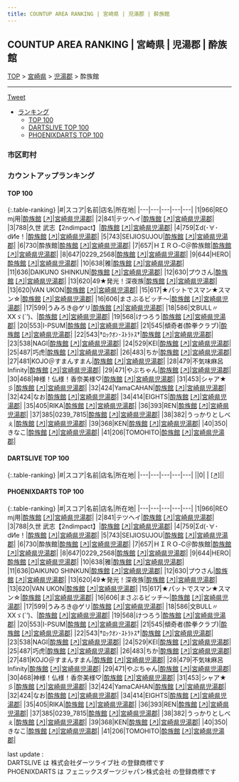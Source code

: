 ```yaml
---
title: COUNTUP AREA RANKING | 宮崎県 | 児湯郡 | 酔族館
---
```

## COUNTUP AREA RANKING | 宮崎県 | 児湯郡 | 酔族館

[TOP](/darts/rank/) > [宮崎県](/darts/rank/宮崎県/) > [児湯郡](/darts/rank/宮崎県/児湯郡/) > 酔族館

___

<a href="https://twitter.com/share?ref_src=twsrc%5Etfw" data-text="COUNTUP AREA RANKING | 宮崎県児湯郡酔族館" class="twitter-share-button" data-hashtags="DARTSLIVE,PHOENIXDARTS,darts,ダーツ" data-show-count="false">Tweet</a>

* [ランキング](#カウントアップランキング)
    * [TOP 100](#top-100)
    * [DARTSLIVE TOP 100](#dartslive-top-100)
    * [PHOENIXDARTS TOP 100](#phoenixdarts-top-100)

### 市区町村

<ul>

</ul>

### カウントアップランキング

#### TOP 100



{:.table-ranking}
|#|スコア|名前|店名|所在地|
|---|---|---|---|---|
|1|966|<span class="rank-name-pd">REO mj用</span>|<a href="/darts/rank/shops/8392.html">酔族館</a> <a href="https://vs.phoenixdarts.com/jp/shop/shopDetailInfo/s_8392?s_seq=8392">[↗]</a>|<a href="/darts/rank/宮崎県/児湯郡">宮崎県児湯郡</a>|
|2|841|<span class="rank-name-pd">テツヘイ</span>|<a href="/darts/rank/shops/8392.html">酔族館</a> <a href="https://vs.phoenixdarts.com/jp/shop/shopDetailInfo/s_8392?s_seq=8392">[↗]</a>|<a href="/darts/rank/宮崎県/児湯郡">宮崎県児湯郡</a>|
|3|788|<span class="rank-name-pd">久世 武志【2ndimpact】</span>|<a href="/darts/rank/shops/8392.html">酔族館</a> <a href="https://vs.phoenixdarts.com/jp/shop/shopDetailInfo/s_8392?s_seq=8392">[↗]</a>|<a href="/darts/rank/宮崎県/児湯郡">宮崎県児湯郡</a>|
|4|759|<span class="rank-name-pd">Σd(･∀･dИе！</span>|<a href="/darts/rank/shops/8392.html">酔族館</a> <a href="https://vs.phoenixdarts.com/jp/shop/shopDetailInfo/s_8392?s_seq=8392">[↗]</a>|<a href="/darts/rank/宮崎県/児湯郡">宮崎県児湯郡</a>|
|5|743|<span class="rank-name-pd">SEIJIOSUJOU</span>|<a href="/darts/rank/shops/8392.html">酔族館</a> <a href="https://vs.phoenixdarts.com/jp/shop/shopDetailInfo/s_8392?s_seq=8392">[↗]</a>|<a href="/darts/rank/宮崎県/児湯郡">宮崎県児湯郡</a>|
|6|730|<span class="rank-name-pd">酔族館</span>|<a href="/darts/rank/shops/8392.html">酔族館</a> <a href="https://vs.phoenixdarts.com/jp/shop/shopDetailInfo/s_8392?s_seq=8392">[↗]</a>|<a href="/darts/rank/宮崎県/児湯郡">宮崎県児湯郡</a>|
|7|657|<span class="rank-name-pd">ＨＩＲＯ-С＠酔族館</span>|<a href="/darts/rank/shops/8392.html">酔族館</a> <a href="https://vs.phoenixdarts.com/jp/shop/shopDetailInfo/s_8392?s_seq=8392">[↗]</a>|<a href="/darts/rank/宮崎県/児湯郡">宮崎県児湯郡</a>|
|8|647|<span class="rank-name-pd">0229_2568</span>|<a href="/darts/rank/shops/8392.html">酔族館</a> <a href="https://vs.phoenixdarts.com/jp/shop/shopDetailInfo/s_8392?s_seq=8392">[↗]</a>|<a href="/darts/rank/宮崎県/児湯郡">宮崎県児湯郡</a>|
|9|644|<span class="rank-name-pd">HERO</span>|<a href="/darts/rank/shops/8392.html">酔族館</a> <a href="https://vs.phoenixdarts.com/jp/shop/shopDetailInfo/s_8392?s_seq=8392">[↗]</a>|<a href="/darts/rank/宮崎県/児湯郡">宮崎県児湯郡</a>|
|10|638|<span class="rank-name-pd">雅</span>|<a href="/darts/rank/shops/8392.html">酔族館</a> <a href="https://vs.phoenixdarts.com/jp/shop/shopDetailInfo/s_8392?s_seq=8392">[↗]</a>|<a href="/darts/rank/宮崎県/児湯郡">宮崎県児湯郡</a>|
|11|636|<span class="rank-name-pd">DAIKUNO SHINKUN</span>|<a href="/darts/rank/shops/8392.html">酔族館</a> <a href="https://vs.phoenixdarts.com/jp/shop/shopDetailInfo/s_8392?s_seq=8392">[↗]</a>|<a href="/darts/rank/宮崎県/児湯郡">宮崎県児湯郡</a>|
|12|630|<span class="rank-name-pd">プウさん</span>|<a href="/darts/rank/shops/8392.html">酔族館</a> <a href="https://vs.phoenixdarts.com/jp/shop/shopDetailInfo/s_8392?s_seq=8392">[↗]</a>|<a href="/darts/rank/宮崎県/児湯郡">宮崎県児湯郡</a>|
|13|620|<span class="rank-name-pd">49★発光！深夜族</span>|<a href="/darts/rank/shops/8392.html">酔族館</a> <a href="https://vs.phoenixdarts.com/jp/shop/shopDetailInfo/s_8392?s_seq=8392">[↗]</a>|<a href="/darts/rank/宮崎県/児湯郡">宮崎県児湯郡</a>|
|13|620|<span class="rank-name-pd">VAN UKON</span>|<a href="/darts/rank/shops/8392.html">酔族館</a> <a href="https://vs.phoenixdarts.com/jp/shop/shopDetailInfo/s_8392?s_seq=8392">[↗]</a>|<a href="/darts/rank/宮崎県/児湯郡">宮崎県児湯郡</a>|
|15|617|<span class="rank-name-pd">★パットでスマン★スマン☆</span>|<a href="/darts/rank/shops/8392.html">酔族館</a> <a href="https://vs.phoenixdarts.com/jp/shop/shopDetailInfo/s_8392?s_seq=8392">[↗]</a>|<a href="/darts/rank/宮崎県/児湯郡">宮崎県児湯郡</a>|
|16|606|<span class="rank-name-pd">まさぶるビッチ～</span>|<a href="/darts/rank/shops/8392.html">酔族館</a> <a href="https://vs.phoenixdarts.com/jp/shop/shopDetailInfo/s_8392?s_seq=8392">[↗]</a>|<a href="/darts/rank/宮崎県/児湯郡">宮崎県児湯郡</a>|
|17|599|<span class="rank-name-pd">うみろき@ゲリ</span>|<a href="/darts/rank/shops/8392.html">酔族館</a> <a href="https://vs.phoenixdarts.com/jp/shop/shopDetailInfo/s_8392?s_seq=8392">[↗]</a>|<a href="/darts/rank/宮崎県/児湯郡">宮崎県児湯郡</a>|
|18|586|<span class="rank-name-pd">文BULL〃XXゞ(`’)、</span>|<a href="/darts/rank/shops/8392.html">酔族館</a> <a href="https://vs.phoenixdarts.com/jp/shop/shopDetailInfo/s_8392?s_seq=8392">[↗]</a>|<a href="/darts/rank/宮崎県/児湯郡">宮崎県児湯郡</a>|
|19|568|<span class="rank-name-pd">けつろう</span>|<a href="/darts/rank/shops/8392.html">酔族館</a> <a href="https://vs.phoenixdarts.com/jp/shop/shopDetailInfo/s_8392?s_seq=8392">[↗]</a>|<a href="/darts/rank/宮崎県/児湯郡">宮崎県児湯郡</a>|
|20|553|<span class="rank-name-pd">I-PSUM</span>|<a href="/darts/rank/shops/8392.html">酔族館</a> <a href="https://vs.phoenixdarts.com/jp/shop/shopDetailInfo/s_8392?s_seq=8392">[↗]</a>|<a href="/darts/rank/宮崎県/児湯郡">宮崎県児湯郡</a>|
|21|545|<span class="rank-name-pd">傾奇者(酔拳クラブ)</span>|<a href="/darts/rank/shops/8392.html">酔族館</a> <a href="https://vs.phoenixdarts.com/jp/shop/shopDetailInfo/s_8392?s_seq=8392">[↗]</a>|<a href="/darts/rank/宮崎県/児湯郡">宮崎県児湯郡</a>|
|22|543|<span class="rank-name-pd">†ﾛｯｸｵﾝ･ｽﾄﾗﾄｽ†</span>|<a href="/darts/rank/shops/8392.html">酔族館</a> <a href="https://vs.phoenixdarts.com/jp/shop/shopDetailInfo/s_8392?s_seq=8392">[↗]</a>|<a href="/darts/rank/宮崎県/児湯郡">宮崎県児湯郡</a>|
|23|538|<span class="rank-name-pd">NAGI</span>|<a href="/darts/rank/shops/8392.html">酔族館</a> <a href="https://vs.phoenixdarts.com/jp/shop/shopDetailInfo/s_8392?s_seq=8392">[↗]</a>|<a href="/darts/rank/宮崎県/児湯郡">宮崎県児湯郡</a>|
|24|529|<span class="rank-name-pd">KEI</span>|<a href="/darts/rank/shops/8392.html">酔族館</a> <a href="https://vs.phoenixdarts.com/jp/shop/shopDetailInfo/s_8392?s_seq=8392">[↗]</a>|<a href="/darts/rank/宮崎県/児湯郡">宮崎県児湯郡</a>|
|25|487|<span class="rank-name-pd">巧虎</span>|<a href="/darts/rank/shops/8392.html">酔族館</a> <a href="https://vs.phoenixdarts.com/jp/shop/shopDetailInfo/s_8392?s_seq=8392">[↗]</a>|<a href="/darts/rank/宮崎県/児湯郡">宮崎県児湯郡</a>|
|26|483|<span class="rank-name-pd">ちか</span>|<a href="/darts/rank/shops/8392.html">酔族館</a> <a href="https://vs.phoenixdarts.com/jp/shop/shopDetailInfo/s_8392?s_seq=8392">[↗]</a>|<a href="/darts/rank/宮崎県/児湯郡">宮崎県児湯郡</a>|
|27|481|<span class="rank-name-pd">KOJO＠すまんすまん</span>|<a href="/darts/rank/shops/8392.html">酔族館</a> <a href="https://vs.phoenixdarts.com/jp/shop/shopDetailInfo/s_8392?s_seq=8392">[↗]</a>|<a href="/darts/rank/宮崎県/児湯郡">宮崎県児湯郡</a>|
|28|479|<span class="rank-name-pd">不気味麻呂Infinity</span>|<a href="/darts/rank/shops/8392.html">酔族館</a> <a href="https://vs.phoenixdarts.com/jp/shop/shopDetailInfo/s_8392?s_seq=8392">[↗]</a>|<a href="/darts/rank/宮崎県/児湯郡">宮崎県児湯郡</a>|
|29|471|<span class="rank-name-pd">やぶちゃん</span>|<a href="/darts/rank/shops/8392.html">酔族館</a> <a href="https://vs.phoenixdarts.com/jp/shop/shopDetailInfo/s_8392?s_seq=8392">[↗]</a>|<a href="/darts/rank/宮崎県/児湯郡">宮崎県児湯郡</a>|
|30|468|<span class="rank-name-pd">神様！仏様！香奈美様♡</span>|<a href="/darts/rank/shops/8392.html">酔族館</a> <a href="https://vs.phoenixdarts.com/jp/shop/shopDetailInfo/s_8392?s_seq=8392">[↗]</a>|<a href="/darts/rank/宮崎県/児湯郡">宮崎県児湯郡</a>|
|31|453|<span class="rank-name-pd">シャア★彡</span>|<a href="/darts/rank/shops/8392.html">酔族館</a> <a href="https://vs.phoenixdarts.com/jp/shop/shopDetailInfo/s_8392?s_seq=8392">[↗]</a>|<a href="/darts/rank/宮崎県/児湯郡">宮崎県児湯郡</a>|
|32|424|<span class="rank-name-pd">YamaCAHAN</span>|<a href="/darts/rank/shops/8392.html">酔族館</a> <a href="https://vs.phoenixdarts.com/jp/shop/shopDetailInfo/s_8392?s_seq=8392">[↗]</a>|<a href="/darts/rank/宮崎県/児湯郡">宮崎県児湯郡</a>|
|32|424|<span class="rank-name-pd">なお</span>|<a href="/darts/rank/shops/8392.html">酔族館</a> <a href="https://vs.phoenixdarts.com/jp/shop/shopDetailInfo/s_8392?s_seq=8392">[↗]</a>|<a href="/darts/rank/宮崎県/児湯郡">宮崎県児湯郡</a>|
|34|414|<span class="rank-name-pd">EIGHTS</span>|<a href="/darts/rank/shops/8392.html">酔族館</a> <a href="https://vs.phoenixdarts.com/jp/shop/shopDetailInfo/s_8392?s_seq=8392">[↗]</a>|<a href="/darts/rank/宮崎県/児湯郡">宮崎県児湯郡</a>|
|35|405|<span class="rank-name-pd">RIKA</span>|<a href="/darts/rank/shops/8392.html">酔族館</a> <a href="https://vs.phoenixdarts.com/jp/shop/shopDetailInfo/s_8392?s_seq=8392">[↗]</a>|<a href="/darts/rank/宮崎県/児湯郡">宮崎県児湯郡</a>|
|36|393|<span class="rank-name-pd">REN</span>|<a href="/darts/rank/shops/8392.html">酔族館</a> <a href="https://vs.phoenixdarts.com/jp/shop/shopDetailInfo/s_8392?s_seq=8392">[↗]</a>|<a href="/darts/rank/宮崎県/児湯郡">宮崎県児湯郡</a>|
|37|385|<span class="rank-name-pd">0239_7815</span>|<a href="/darts/rank/shops/8392.html">酔族館</a> <a href="https://vs.phoenixdarts.com/jp/shop/shopDetailInfo/s_8392?s_seq=8392">[↗]</a>|<a href="/darts/rank/宮崎県/児湯郡">宮崎県児湯郡</a>|
|38|382|<span class="rank-name-pd">うっかりとしべぇ</span>|<a href="/darts/rank/shops/8392.html">酔族館</a> <a href="https://vs.phoenixdarts.com/jp/shop/shopDetailInfo/s_8392?s_seq=8392">[↗]</a>|<a href="/darts/rank/宮崎県/児湯郡">宮崎県児湯郡</a>|
|39|368|<span class="rank-name-pd">KEN</span>|<a href="/darts/rank/shops/8392.html">酔族館</a> <a href="https://vs.phoenixdarts.com/jp/shop/shopDetailInfo/s_8392?s_seq=8392">[↗]</a>|<a href="/darts/rank/宮崎県/児湯郡">宮崎県児湯郡</a>|
|40|350|<span class="rank-name-pd">きなこ</span>|<a href="/darts/rank/shops/8392.html">酔族館</a> <a href="https://vs.phoenixdarts.com/jp/shop/shopDetailInfo/s_8392?s_seq=8392">[↗]</a>|<a href="/darts/rank/宮崎県/児湯郡">宮崎県児湯郡</a>|
|41|206|<span class="rank-name-pd">TOMOHITO</span>|<a href="/darts/rank/shops/8392.html">酔族館</a> <a href="https://vs.phoenixdarts.com/jp/shop/shopDetailInfo/s_8392?s_seq=8392">[↗]</a>|<a href="/darts/rank/宮崎県/児湯郡">宮崎県児湯郡</a>|


#### DARTSLIVE TOP 100



{:.table-ranking}
|#|スコア|名前|店名|所在地|
|---|---|---|---|---|
||0|<span class="rank-name-dl"> </span>|<a href="/darts/rank/shops/.html"></a> <a href="">[↗]</a>|<a href="/darts/rank//"></a>|


#### PHOENIXDARTS TOP 100



{:.table-ranking}
|#|スコア|名前|店名|所在地|
|---|---|---|---|---|
|1|966|<span class="rank-name-pd">REO mj用</span>|<a href="/darts/rank/shops/8392.html">酔族館</a> <a href="https://vs.phoenixdarts.com/jp/shop/shopDetailInfo/s_8392?s_seq=8392">[↗]</a>|<a href="/darts/rank/宮崎県/児湯郡">宮崎県児湯郡</a>|
|2|841|<span class="rank-name-pd">テツヘイ</span>|<a href="/darts/rank/shops/8392.html">酔族館</a> <a href="https://vs.phoenixdarts.com/jp/shop/shopDetailInfo/s_8392?s_seq=8392">[↗]</a>|<a href="/darts/rank/宮崎県/児湯郡">宮崎県児湯郡</a>|
|3|788|<span class="rank-name-pd">久世 武志【2ndimpact】</span>|<a href="/darts/rank/shops/8392.html">酔族館</a> <a href="https://vs.phoenixdarts.com/jp/shop/shopDetailInfo/s_8392?s_seq=8392">[↗]</a>|<a href="/darts/rank/宮崎県/児湯郡">宮崎県児湯郡</a>|
|4|759|<span class="rank-name-pd">Σd(･∀･dИе！</span>|<a href="/darts/rank/shops/8392.html">酔族館</a> <a href="https://vs.phoenixdarts.com/jp/shop/shopDetailInfo/s_8392?s_seq=8392">[↗]</a>|<a href="/darts/rank/宮崎県/児湯郡">宮崎県児湯郡</a>|
|5|743|<span class="rank-name-pd">SEIJIOSUJOU</span>|<a href="/darts/rank/shops/8392.html">酔族館</a> <a href="https://vs.phoenixdarts.com/jp/shop/shopDetailInfo/s_8392?s_seq=8392">[↗]</a>|<a href="/darts/rank/宮崎県/児湯郡">宮崎県児湯郡</a>|
|6|730|<span class="rank-name-pd">酔族館</span>|<a href="/darts/rank/shops/8392.html">酔族館</a> <a href="https://vs.phoenixdarts.com/jp/shop/shopDetailInfo/s_8392?s_seq=8392">[↗]</a>|<a href="/darts/rank/宮崎県/児湯郡">宮崎県児湯郡</a>|
|7|657|<span class="rank-name-pd">ＨＩＲＯ-С＠酔族館</span>|<a href="/darts/rank/shops/8392.html">酔族館</a> <a href="https://vs.phoenixdarts.com/jp/shop/shopDetailInfo/s_8392?s_seq=8392">[↗]</a>|<a href="/darts/rank/宮崎県/児湯郡">宮崎県児湯郡</a>|
|8|647|<span class="rank-name-pd">0229_2568</span>|<a href="/darts/rank/shops/8392.html">酔族館</a> <a href="https://vs.phoenixdarts.com/jp/shop/shopDetailInfo/s_8392?s_seq=8392">[↗]</a>|<a href="/darts/rank/宮崎県/児湯郡">宮崎県児湯郡</a>|
|9|644|<span class="rank-name-pd">HERO</span>|<a href="/darts/rank/shops/8392.html">酔族館</a> <a href="https://vs.phoenixdarts.com/jp/shop/shopDetailInfo/s_8392?s_seq=8392">[↗]</a>|<a href="/darts/rank/宮崎県/児湯郡">宮崎県児湯郡</a>|
|10|638|<span class="rank-name-pd">雅</span>|<a href="/darts/rank/shops/8392.html">酔族館</a> <a href="https://vs.phoenixdarts.com/jp/shop/shopDetailInfo/s_8392?s_seq=8392">[↗]</a>|<a href="/darts/rank/宮崎県/児湯郡">宮崎県児湯郡</a>|
|11|636|<span class="rank-name-pd">DAIKUNO SHINKUN</span>|<a href="/darts/rank/shops/8392.html">酔族館</a> <a href="https://vs.phoenixdarts.com/jp/shop/shopDetailInfo/s_8392?s_seq=8392">[↗]</a>|<a href="/darts/rank/宮崎県/児湯郡">宮崎県児湯郡</a>|
|12|630|<span class="rank-name-pd">プウさん</span>|<a href="/darts/rank/shops/8392.html">酔族館</a> <a href="https://vs.phoenixdarts.com/jp/shop/shopDetailInfo/s_8392?s_seq=8392">[↗]</a>|<a href="/darts/rank/宮崎県/児湯郡">宮崎県児湯郡</a>|
|13|620|<span class="rank-name-pd">49★発光！深夜族</span>|<a href="/darts/rank/shops/8392.html">酔族館</a> <a href="https://vs.phoenixdarts.com/jp/shop/shopDetailInfo/s_8392?s_seq=8392">[↗]</a>|<a href="/darts/rank/宮崎県/児湯郡">宮崎県児湯郡</a>|
|13|620|<span class="rank-name-pd">VAN UKON</span>|<a href="/darts/rank/shops/8392.html">酔族館</a> <a href="https://vs.phoenixdarts.com/jp/shop/shopDetailInfo/s_8392?s_seq=8392">[↗]</a>|<a href="/darts/rank/宮崎県/児湯郡">宮崎県児湯郡</a>|
|15|617|<span class="rank-name-pd">★パットでスマン★スマン☆</span>|<a href="/darts/rank/shops/8392.html">酔族館</a> <a href="https://vs.phoenixdarts.com/jp/shop/shopDetailInfo/s_8392?s_seq=8392">[↗]</a>|<a href="/darts/rank/宮崎県/児湯郡">宮崎県児湯郡</a>|
|16|606|<span class="rank-name-pd">まさぶるビッチ～</span>|<a href="/darts/rank/shops/8392.html">酔族館</a> <a href="https://vs.phoenixdarts.com/jp/shop/shopDetailInfo/s_8392?s_seq=8392">[↗]</a>|<a href="/darts/rank/宮崎県/児湯郡">宮崎県児湯郡</a>|
|17|599|<span class="rank-name-pd">うみろき@ゲリ</span>|<a href="/darts/rank/shops/8392.html">酔族館</a> <a href="https://vs.phoenixdarts.com/jp/shop/shopDetailInfo/s_8392?s_seq=8392">[↗]</a>|<a href="/darts/rank/宮崎県/児湯郡">宮崎県児湯郡</a>|
|18|586|<span class="rank-name-pd">文BULL〃XXゞ(`’)、</span>|<a href="/darts/rank/shops/8392.html">酔族館</a> <a href="https://vs.phoenixdarts.com/jp/shop/shopDetailInfo/s_8392?s_seq=8392">[↗]</a>|<a href="/darts/rank/宮崎県/児湯郡">宮崎県児湯郡</a>|
|19|568|<span class="rank-name-pd">けつろう</span>|<a href="/darts/rank/shops/8392.html">酔族館</a> <a href="https://vs.phoenixdarts.com/jp/shop/shopDetailInfo/s_8392?s_seq=8392">[↗]</a>|<a href="/darts/rank/宮崎県/児湯郡">宮崎県児湯郡</a>|
|20|553|<span class="rank-name-pd">I-PSUM</span>|<a href="/darts/rank/shops/8392.html">酔族館</a> <a href="https://vs.phoenixdarts.com/jp/shop/shopDetailInfo/s_8392?s_seq=8392">[↗]</a>|<a href="/darts/rank/宮崎県/児湯郡">宮崎県児湯郡</a>|
|21|545|<span class="rank-name-pd">傾奇者(酔拳クラブ)</span>|<a href="/darts/rank/shops/8392.html">酔族館</a> <a href="https://vs.phoenixdarts.com/jp/shop/shopDetailInfo/s_8392?s_seq=8392">[↗]</a>|<a href="/darts/rank/宮崎県/児湯郡">宮崎県児湯郡</a>|
|22|543|<span class="rank-name-pd">†ﾛｯｸｵﾝ･ｽﾄﾗﾄｽ†</span>|<a href="/darts/rank/shops/8392.html">酔族館</a> <a href="https://vs.phoenixdarts.com/jp/shop/shopDetailInfo/s_8392?s_seq=8392">[↗]</a>|<a href="/darts/rank/宮崎県/児湯郡">宮崎県児湯郡</a>|
|23|538|<span class="rank-name-pd">NAGI</span>|<a href="/darts/rank/shops/8392.html">酔族館</a> <a href="https://vs.phoenixdarts.com/jp/shop/shopDetailInfo/s_8392?s_seq=8392">[↗]</a>|<a href="/darts/rank/宮崎県/児湯郡">宮崎県児湯郡</a>|
|24|529|<span class="rank-name-pd">KEI</span>|<a href="/darts/rank/shops/8392.html">酔族館</a> <a href="https://vs.phoenixdarts.com/jp/shop/shopDetailInfo/s_8392?s_seq=8392">[↗]</a>|<a href="/darts/rank/宮崎県/児湯郡">宮崎県児湯郡</a>|
|25|487|<span class="rank-name-pd">巧虎</span>|<a href="/darts/rank/shops/8392.html">酔族館</a> <a href="https://vs.phoenixdarts.com/jp/shop/shopDetailInfo/s_8392?s_seq=8392">[↗]</a>|<a href="/darts/rank/宮崎県/児湯郡">宮崎県児湯郡</a>|
|26|483|<span class="rank-name-pd">ちか</span>|<a href="/darts/rank/shops/8392.html">酔族館</a> <a href="https://vs.phoenixdarts.com/jp/shop/shopDetailInfo/s_8392?s_seq=8392">[↗]</a>|<a href="/darts/rank/宮崎県/児湯郡">宮崎県児湯郡</a>|
|27|481|<span class="rank-name-pd">KOJO＠すまんすまん</span>|<a href="/darts/rank/shops/8392.html">酔族館</a> <a href="https://vs.phoenixdarts.com/jp/shop/shopDetailInfo/s_8392?s_seq=8392">[↗]</a>|<a href="/darts/rank/宮崎県/児湯郡">宮崎県児湯郡</a>|
|28|479|<span class="rank-name-pd">不気味麻呂Infinity</span>|<a href="/darts/rank/shops/8392.html">酔族館</a> <a href="https://vs.phoenixdarts.com/jp/shop/shopDetailInfo/s_8392?s_seq=8392">[↗]</a>|<a href="/darts/rank/宮崎県/児湯郡">宮崎県児湯郡</a>|
|29|471|<span class="rank-name-pd">やぶちゃん</span>|<a href="/darts/rank/shops/8392.html">酔族館</a> <a href="https://vs.phoenixdarts.com/jp/shop/shopDetailInfo/s_8392?s_seq=8392">[↗]</a>|<a href="/darts/rank/宮崎県/児湯郡">宮崎県児湯郡</a>|
|30|468|<span class="rank-name-pd">神様！仏様！香奈美様♡</span>|<a href="/darts/rank/shops/8392.html">酔族館</a> <a href="https://vs.phoenixdarts.com/jp/shop/shopDetailInfo/s_8392?s_seq=8392">[↗]</a>|<a href="/darts/rank/宮崎県/児湯郡">宮崎県児湯郡</a>|
|31|453|<span class="rank-name-pd">シャア★彡</span>|<a href="/darts/rank/shops/8392.html">酔族館</a> <a href="https://vs.phoenixdarts.com/jp/shop/shopDetailInfo/s_8392?s_seq=8392">[↗]</a>|<a href="/darts/rank/宮崎県/児湯郡">宮崎県児湯郡</a>|
|32|424|<span class="rank-name-pd">YamaCAHAN</span>|<a href="/darts/rank/shops/8392.html">酔族館</a> <a href="https://vs.phoenixdarts.com/jp/shop/shopDetailInfo/s_8392?s_seq=8392">[↗]</a>|<a href="/darts/rank/宮崎県/児湯郡">宮崎県児湯郡</a>|
|32|424|<span class="rank-name-pd">なお</span>|<a href="/darts/rank/shops/8392.html">酔族館</a> <a href="https://vs.phoenixdarts.com/jp/shop/shopDetailInfo/s_8392?s_seq=8392">[↗]</a>|<a href="/darts/rank/宮崎県/児湯郡">宮崎県児湯郡</a>|
|34|414|<span class="rank-name-pd">EIGHTS</span>|<a href="/darts/rank/shops/8392.html">酔族館</a> <a href="https://vs.phoenixdarts.com/jp/shop/shopDetailInfo/s_8392?s_seq=8392">[↗]</a>|<a href="/darts/rank/宮崎県/児湯郡">宮崎県児湯郡</a>|
|35|405|<span class="rank-name-pd">RIKA</span>|<a href="/darts/rank/shops/8392.html">酔族館</a> <a href="https://vs.phoenixdarts.com/jp/shop/shopDetailInfo/s_8392?s_seq=8392">[↗]</a>|<a href="/darts/rank/宮崎県/児湯郡">宮崎県児湯郡</a>|
|36|393|<span class="rank-name-pd">REN</span>|<a href="/darts/rank/shops/8392.html">酔族館</a> <a href="https://vs.phoenixdarts.com/jp/shop/shopDetailInfo/s_8392?s_seq=8392">[↗]</a>|<a href="/darts/rank/宮崎県/児湯郡">宮崎県児湯郡</a>|
|37|385|<span class="rank-name-pd">0239_7815</span>|<a href="/darts/rank/shops/8392.html">酔族館</a> <a href="https://vs.phoenixdarts.com/jp/shop/shopDetailInfo/s_8392?s_seq=8392">[↗]</a>|<a href="/darts/rank/宮崎県/児湯郡">宮崎県児湯郡</a>|
|38|382|<span class="rank-name-pd">うっかりとしべぇ</span>|<a href="/darts/rank/shops/8392.html">酔族館</a> <a href="https://vs.phoenixdarts.com/jp/shop/shopDetailInfo/s_8392?s_seq=8392">[↗]</a>|<a href="/darts/rank/宮崎県/児湯郡">宮崎県児湯郡</a>|
|39|368|<span class="rank-name-pd">KEN</span>|<a href="/darts/rank/shops/8392.html">酔族館</a> <a href="https://vs.phoenixdarts.com/jp/shop/shopDetailInfo/s_8392?s_seq=8392">[↗]</a>|<a href="/darts/rank/宮崎県/児湯郡">宮崎県児湯郡</a>|
|40|350|<span class="rank-name-pd">きなこ</span>|<a href="/darts/rank/shops/8392.html">酔族館</a> <a href="https://vs.phoenixdarts.com/jp/shop/shopDetailInfo/s_8392?s_seq=8392">[↗]</a>|<a href="/darts/rank/宮崎県/児湯郡">宮崎県児湯郡</a>|
|41|206|<span class="rank-name-pd">TOMOHITO</span>|<a href="/darts/rank/shops/8392.html">酔族館</a> <a href="https://vs.phoenixdarts.com/jp/shop/shopDetailInfo/s_8392?s_seq=8392">[↗]</a>|<a href="/darts/rank/宮崎県/児湯郡">宮崎県児湯郡</a>|


<div class="footer border-top border-gray-light mt-5 pt-3 text-right text-gray">
    last update : <span style="font-weight: italic" id="foot_last_modified"></span><br />
    DARTSLIVE は 株式会社ダーツライブ社 の登録商標です<br />
    PHOENIXDARTS は フェニックスダーツジャパン株式会社 の登録商標です<br />
</div>

<script src="https://cdnjs.cloudflare.com/ajax/libs/jquery.tablesorter/2.31.3/js/jquery.tablesorter.min.js" integrity="sha512-qzgd5cYSZcosqpzpn7zF2ZId8f/8CHmFKZ8j7mU4OUXTNRd5g+ZHBPsgKEwoqxCtdQvExE5LprwwPAgoicguNg==" crossorigin="anonymous" referrerpolicy="no-referrer"></script>
<link rel="stylesheet" href="https://cdnjs.cloudflare.com/ajax/libs/jquery.tablesorter/2.31.3/css/theme.default.min.css" integrity="sha512-wghhOJkjQX0Lh3NSWvNKeZ0ZpNn+SPVXX1Qyc9OCaogADktxrBiBdKGDoqVUOyhStvMBmJQ8ZdMHiR3wuEq8+w==" crossorigin="anonymous" referrerpolicy="no-referrer" />
<script>
$(function() {
    $(".table-ranking").tablesorter({sortList:[[0, 0]]});
    $("#foot_last_modified").text(formatDate(new Date(document.lastModified), 'yyyy-MM-dd HH:mm:ss'));
});
</script>

<script async src="https://platform.twitter.com/widgets.js" charset="utf-8"></script>